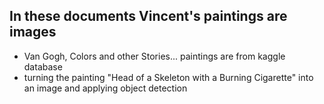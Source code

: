 ## In these documents Vincent's paintings are images
- Van Gogh, Colors and other Stories... paintings are from kaggle database
- turning the painting "Head of a Skeleton with a Burning Cigarette" into an image and applying object detection
